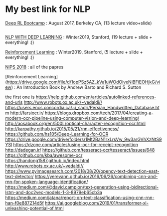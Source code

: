 # My best link for NLP

[Deep RL Bootcamp](https://sites.google.com/view/deep-rl-bootcamp/lectures) : August 2017, Berkeley CA, (13 lecture video+slide)

```
```
[NLP WITH DEEP LEARNING](http://onlinehub.stanford.edu/cs224) : Winter2019, Stanford, (19 lecture + slide + everything! :))

[Reinforcement Learning](http://onlinehub.stanford.edu/cs234) : Winter2019, Stanford, (5 lecture + slide + everything! :))

[NIPS 2018](http://papers.nips.cc/book/advances-in-neural-information-processing-systems-31-2018) : all of the papres

[Reinforcement Learning] (https://drive.google.com/file/d/1opPSz5AZ_kVa1uWOdOiveNiBFiEOHjkG/view) : An Introduction Book by Andrew Barto and Richard S. Sutton




the first one is https://help.github.com/en/articles/autolinked-references-and-urls
http://www.robots.ox.ac.uk/~vedaldi//
https://users.encs.concordia.ca/~j_sadri/Persian_Handwritten_Database.htm
http://farsiocr.ir/
https://blogs.dropbox.com/tech/2017/04/creating-a-modern-ocr-pipeline-using-computer-vision-and-deep-learning/
http://aosabook.org/en/500L/optical-character-recognition-ocr.html
http://karpathy.github.io/2015/05/21/rnn-effectiveness/
https://github.com/hs105/Deep-Learning-for-OCR
https://drive.google.com/drive/folders/1Mt2BaN1rxLrsVw_9w3arGVhXzNtS9YSl
https://dzone.com/articles/using-ocr-for-receipt-recognition
http://dadegan.ir/
https://github.com/tesseract-ocr/tesseract/issues/648
https://github.com/kba/awesome-ocr
https://handong1587.github.io/index.html
http://www.robots.ox.ac.uk/~vedaldi//
https://www.pyimagesearch.com/2018/08/20/opencv-text-detection-east-text-detector/
https://yerevann.github.io/2016/06/26/combining-cnn-and-rnn-for-spoken-language-identification/
https://medium.com/@david.campion/text-generation-using-bidirectional-lstm-and-doc2vec-models-1-3-8979eb65cb3a
https://medium.com/jatana/report-on-text-classification-using-cnn-rnn-han-f0e887214d5f
https://ai.googleblog.com/2019/01/transformer-xl-unleashing-potential-of.html

